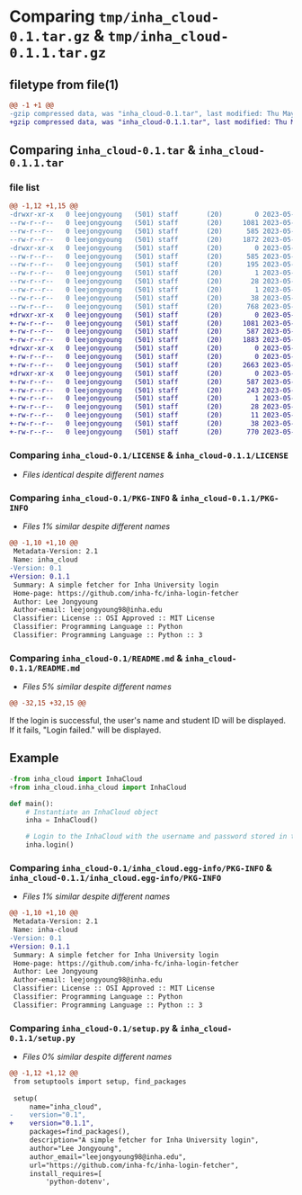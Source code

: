 # Comparing `tmp/inha_cloud-0.1.tar.gz` & `tmp/inha_cloud-0.1.1.tar.gz`

## filetype from file(1)

```diff
@@ -1 +1 @@
-gzip compressed data, was "inha_cloud-0.1.tar", last modified: Thu May 25 20:17:13 2023, max compression
+gzip compressed data, was "inha_cloud-0.1.1.tar", last modified: Thu May 25 20:34:22 2023, max compression
```

## Comparing `inha_cloud-0.1.tar` & `inha_cloud-0.1.1.tar`

### file list

```diff
@@ -1,12 +1,15 @@
-drwxr-xr-x   0 leejongyoung   (501) staff       (20)        0 2023-05-25 20:17:13.047702 inha_cloud-0.1/
--rw-r--r--   0 leejongyoung   (501) staff       (20)     1081 2023-05-25 20:12:18.000000 inha_cloud-0.1/LICENSE
--rw-r--r--   0 leejongyoung   (501) staff       (20)      585 2023-05-25 20:17:13.047597 inha_cloud-0.1/PKG-INFO
--rw-r--r--   0 leejongyoung   (501) staff       (20)     1872 2023-05-25 20:12:18.000000 inha_cloud-0.1/README.md
-drwxr-xr-x   0 leejongyoung   (501) staff       (20)        0 2023-05-25 20:17:13.047421 inha_cloud-0.1/inha_cloud.egg-info/
--rw-r--r--   0 leejongyoung   (501) staff       (20)      585 2023-05-25 20:17:13.000000 inha_cloud-0.1/inha_cloud.egg-info/PKG-INFO
--rw-r--r--   0 leejongyoung   (501) staff       (20)      195 2023-05-25 20:17:13.000000 inha_cloud-0.1/inha_cloud.egg-info/SOURCES.txt
--rw-r--r--   0 leejongyoung   (501) staff       (20)        1 2023-05-25 20:17:13.000000 inha_cloud-0.1/inha_cloud.egg-info/dependency_links.txt
--rw-r--r--   0 leejongyoung   (501) staff       (20)       28 2023-05-25 20:17:13.000000 inha_cloud-0.1/inha_cloud.egg-info/requires.txt
--rw-r--r--   0 leejongyoung   (501) staff       (20)        1 2023-05-25 20:17:13.000000 inha_cloud-0.1/inha_cloud.egg-info/top_level.txt
--rw-r--r--   0 leejongyoung   (501) staff       (20)       38 2023-05-25 20:17:13.047740 inha_cloud-0.1/setup.cfg
--rw-r--r--   0 leejongyoung   (501) staff       (20)      768 2023-05-25 20:14:13.000000 inha_cloud-0.1/setup.py
+drwxr-xr-x   0 leejongyoung   (501) staff       (20)        0 2023-05-25 20:34:22.412726 inha_cloud-0.1.1/
+-rw-r--r--   0 leejongyoung   (501) staff       (20)     1081 2023-05-25 20:12:18.000000 inha_cloud-0.1.1/LICENSE
+-rw-r--r--   0 leejongyoung   (501) staff       (20)      587 2023-05-25 20:34:22.412599 inha_cloud-0.1.1/PKG-INFO
+-rw-r--r--   0 leejongyoung   (501) staff       (20)     1883 2023-05-25 20:33:57.000000 inha_cloud-0.1.1/README.md
+drwxr-xr-x   0 leejongyoung   (501) staff       (20)        0 2023-05-25 20:34:22.411758 inha_cloud-0.1.1/inha_cloud/
+-rw-r--r--   0 leejongyoung   (501) staff       (20)        0 2023-05-25 20:33:57.000000 inha_cloud-0.1.1/inha_cloud/__init__.py
+-rw-r--r--   0 leejongyoung   (501) staff       (20)     2663 2023-05-25 20:12:18.000000 inha_cloud-0.1.1/inha_cloud/inha_cloud.py
+drwxr-xr-x   0 leejongyoung   (501) staff       (20)        0 2023-05-25 20:34:22.412410 inha_cloud-0.1.1/inha_cloud.egg-info/
+-rw-r--r--   0 leejongyoung   (501) staff       (20)      587 2023-05-25 20:34:22.000000 inha_cloud-0.1.1/inha_cloud.egg-info/PKG-INFO
+-rw-r--r--   0 leejongyoung   (501) staff       (20)      243 2023-05-25 20:34:22.000000 inha_cloud-0.1.1/inha_cloud.egg-info/SOURCES.txt
+-rw-r--r--   0 leejongyoung   (501) staff       (20)        1 2023-05-25 20:34:22.000000 inha_cloud-0.1.1/inha_cloud.egg-info/dependency_links.txt
+-rw-r--r--   0 leejongyoung   (501) staff       (20)       28 2023-05-25 20:34:22.000000 inha_cloud-0.1.1/inha_cloud.egg-info/requires.txt
+-rw-r--r--   0 leejongyoung   (501) staff       (20)       11 2023-05-25 20:34:22.000000 inha_cloud-0.1.1/inha_cloud.egg-info/top_level.txt
+-rw-r--r--   0 leejongyoung   (501) staff       (20)       38 2023-05-25 20:34:22.412794 inha_cloud-0.1.1/setup.cfg
+-rw-r--r--   0 leejongyoung   (501) staff       (20)      770 2023-05-25 20:33:57.000000 inha_cloud-0.1.1/setup.py
```

### Comparing `inha_cloud-0.1/LICENSE` & `inha_cloud-0.1.1/LICENSE`

 * *Files identical despite different names*

### Comparing `inha_cloud-0.1/PKG-INFO` & `inha_cloud-0.1.1/PKG-INFO`

 * *Files 1% similar despite different names*

```diff
@@ -1,10 +1,10 @@
 Metadata-Version: 2.1
 Name: inha_cloud
-Version: 0.1
+Version: 0.1.1
 Summary: A simple fetcher for Inha University login
 Home-page: https://github.com/inha-fc/inha-login-fetcher
 Author: Lee Jongyoung
 Author-email: leejongyoung98@inha.edu
 Classifier: License :: OSI Approved :: MIT License
 Classifier: Programming Language :: Python
 Classifier: Programming Language :: Python :: 3
```

### Comparing `inha_cloud-0.1/README.md` & `inha_cloud-0.1.1/README.md`

 * *Files 5% similar despite different names*

```diff
@@ -32,15 +32,15 @@
 ```
 
 If the login is successful, the user's name and student ID will be displayed. If it fails, "Login failed." will be displayed.
 
 ## Example
 
 ``` python
-from inha_cloud import InhaCloud
+from inha_cloud.inha_cloud import InhaCloud
 
 def main():
     # Instantiate an InhaCloud object
     inha = InhaCloud()
 
     # Login to the InhaCloud with the username and password stored in the .env file
     inha.login()
```

### Comparing `inha_cloud-0.1/inha_cloud.egg-info/PKG-INFO` & `inha_cloud-0.1.1/inha_cloud.egg-info/PKG-INFO`

 * *Files 1% similar despite different names*

```diff
@@ -1,10 +1,10 @@
 Metadata-Version: 2.1
 Name: inha-cloud
-Version: 0.1
+Version: 0.1.1
 Summary: A simple fetcher for Inha University login
 Home-page: https://github.com/inha-fc/inha-login-fetcher
 Author: Lee Jongyoung
 Author-email: leejongyoung98@inha.edu
 Classifier: License :: OSI Approved :: MIT License
 Classifier: Programming Language :: Python
 Classifier: Programming Language :: Python :: 3
```

### Comparing `inha_cloud-0.1/setup.py` & `inha_cloud-0.1.1/setup.py`

 * *Files 0% similar despite different names*

```diff
@@ -1,12 +1,12 @@
 from setuptools import setup, find_packages
 
 setup(
     name="inha_cloud",
-    version="0.1",
+    version="0.1.1",
     packages=find_packages(),
     description="A simple fetcher for Inha University login",
     author="Lee Jongyoung",
     author_email="leejongyoung98@inha.edu",
     url="https://github.com/inha-fc/inha-login-fetcher",
     install_requires=[
         'python-dotenv',
```

